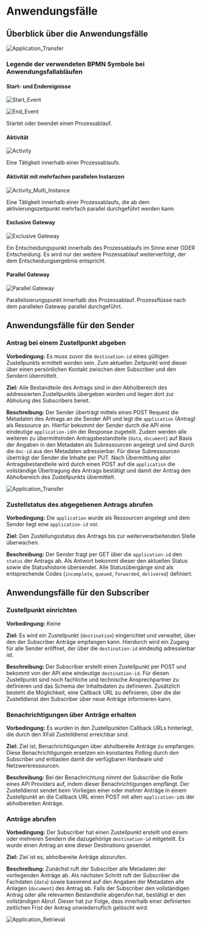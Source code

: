 # Anwendungsfälle

## Überblick über die Anwendungsfälle

![Application_Transfer](https://raw.githubusercontent.com/fiep-poc/fiep-poc/documentation/assets/images/use_case_documentation/use_case_diagramm.png?token=AOHBJRMAJDMF7CQFPV476CK6Q5JGQ "Use Case Diagramm der XFall APIs")

### Legende der verwendeten BPMN Symbole bei Anwendungsfallabläufen

#### Start- und Endereignisse

![Start_Event](https://raw.githubusercontent.com/fiep-poc/fiep-poc/documentation/assets/images/use_case_documentation/BPMN%20Legend/Start_Event.png?token=AOHBJRJO7W76D7Y76HKKTCK6Q2AXY "Startereignis")

![End_Event](https://raw.githubusercontent.com/fiep-poc/fiep-poc/documentation/assets/images/use_case_documentation/BPMN%20Legend/End_Event.png?token=AOHBJRNQZR6WYHWTRLHOYJK6Q2A2A "Endereignis")

Startet oder beendet einen Prozessablauf.

#### Aktivität

![Activity](https://raw.githubusercontent.com/fiep-poc/fiep-poc/documentation/assets/images/use_case_documentation/BPMN%20Legend/Activity.png?token=AOHBJRK2GNFYWQX5ARNV5FK6Q2A3I "Aktivität")

Eine Tätigkeit innerhalb einer Prozessablaufs.

#### Aktivität mit mehrfachen parallelen Instanzen

![Activity_Multi_Instance](https://raw.githubusercontent.com/fiep-poc/fiep-poc/documentation/assets/images/use_case_documentation/BPMN%20Legend/Activity_Multi_Instance.png?token=AOHBJRKPLT5SRL5UEAQN6AK6Q2A7C "Aktivität mit mehrfachen parallelen Instanzen")

Eine Tätigkeit innerhalb einer Prozessablaufs, die ab dem aktivierungszeitpunkt mehrfach parallel durchgeführt werden kann.

#### Exclusive Gateway

![Exclusive Gateway](https://raw.githubusercontent.com/fiep-poc/fiep-poc/documentation/assets/images/use_case_documentation/BPMN%20Legend/Exclusive%20Gateway.png?token=AOHBJROAOER2HJJMMVEUHXC6Q2BEE "Exklusives Gateway")

Ein Entscheidungspunkt innerhalb des Prozessablaufs im Sinne einer ODER Entscheidung. Es wird nur der weitere Prozessablauf weiterverfolgt, der dem Entscheidungsergebnis entspricht.
#### Parallel Gateway

![Parallel Gateway](https://raw.githubusercontent.com/fiep-poc/fiep-poc/documentation/assets/images/use_case_documentation/BPMN%20Legend/Parallel_Gateway.png?token=AOHBJRPFM2PJY37LHW3F7W26Q2BLQ "Paralleles Gateway")

Parallelisierungspunkt innerhalb des Prozessablauf. Prozessflüsse nach dem parallelen Gateway parallel durchgeführt.

## Anwendungsfälle für den Sender

### Antrag bei einem Zustellpunkt abgeben

**Vorbedingung:** Es muss zuvor die `destination-id` eines gültigen Zustellpunkts ermittelt worden sein. Zum aktuellen Zeitpunkt wird dieser über einen persönlichen Kontakt zwischen dem Subscriber und den Sendern übermittelt. 

**Ziel:** Alle Bestandteile des Antrags sind in den Abholbereich des addressierten Zustellpunkts übergeben worden und liegen dort zur Abholung des Subscribers bereit.

**Beschreibung:** Der Sender überträgt mittels eines POST Request die Metadaten des Antrags an die Sender API und legt die `application` (Antrag) als Ressource an. Hierfür bekommt der Sender durch die API eine eindeutige `application-id`in der Response zugeteilt. Zudem werden alle weiteren zu übermittelnden Antragsbestandteile (`data`, `document`) auf Basis der Angaben in den Metadaten als Subressourcen angelegt und sind durch die `doc-id` aus den Metadaten adressierbar. Für diese Subressourcen überträgt der Sender die Inhalte per PUT. Nach Übermittlung aller Antragsbestandteile wird durch einen POST auf die `application` die vollständige Übertragung des Antrags bestätigt und damit der Antrag den Abholbereich des Zustellpunkts übermittelt.

![Application_Transfer](https://raw.githubusercontent.com/fiep-poc/fiep-poc/documentation/assets/images/use_case_documentation/application_transfer.png?token=AOHBJRN3LGOYVXIHTXPH7L26QZ5US "Ablaufbeschreibung zur Uebertragung eines Antrags")

### Zustellstatus des abgegebenen Antrags abrufen

**Vorbedingung:** Die `application` wurde als Ressourcen angelegt und dem Sender liegt eine `application-id` vor.

**Ziel:** Den Zustellungsstatus des Antrags bis zur weiterverarbeitenden Stelle überwachen.

**Beschreibung:** Der Sender fragt per GET über die `application-id` den `status` der Antrags ab. Als Antwort bekommt dieser den aktuellen Status sowie die Statushistorie übersendet. Alle Statusübergänge sind als entsprechende Codes (`incomplete`, `queued`, `forwarded`, `delivered`) definiert.

## Anwendungsfälle für den Subscriber

### Zustellpunkt einrichten

**Vorbedingung:** Keine

**Ziel:** Es wird ein Zustellpunkt (`destination`) eingerichtet und verwaltet, über den der Subscriber Anträge empfangen kann. Hierdurch wird  ein Zugang für alle Sender eröffnet, der über die `destination-id` eindeutig adressierbar ist.

**Beschreibung:** Der Subscriber erstellt einen Zustellpunkt per POST und bekommt von der API eine eindeutige `destination-id`. Für diesen Zustellpunkt sind noch fachliche und technische Ansprechpartner zu definieren und das Schema der Inhaltsdaten zu definieren. Zusätzlich besteht die Möglichkeit, eine Callback URL zu definieren, über die der Zustelldienst den Subscriber über neue Anträge informieren kann.

### Benachrichtigungen über Anträge erhalten

**Vorbedingung:** Es wurden in den Zustellpunkten Callback URLs hinterlegt, die durch den XFall Zustelldienst erreichbar sind.

**Ziel:** Ziel ist, Benachrichtigungen über abholbereite Anträge zu empfangen. Diese Benachrichtigungen ersetzen ein konstantes Polling durch den Subscriber und entlasten damit die verfügbaren Hardware und Netzwerkressourcen.

**Beschreibung:** Bei der Benachrichtung nimmt der Subscriber die Rolle eines API Providers auf, indem dieser Benachrichtigungen empfängt. Der Zustelldienst sendet beim Vorliegen einer oder mehrer Anträge in einem Zustellpunkt an die Callback URL einen POST mit allen `application-id`s der abholbereiten Anträge.

### Anträge abrufen

**Vorbedingung:** Der Subscriber hat einen Zustellpunkt erstellt und einem oder mehreren Sendern die dazugehörige `destination-id` mitgeteilt. Es wurde einen Antrag an eine dieser Destinations gesendet.

**Ziel:** Ziel ist es, abholbereite Anträge abzurufen.

**Beschreibung:** Zunächst ruft der Subscriber alle Metadaten der vorliegenden Anträge ab. Als nächsten Schritt ruft der Subscriber die Fachdaten (`data`) sowie basierend auf den Angaben der Metadaten alle  Anlagen (`document`) des Antrag ab. Falls der Subscriber den vollständigen Antrag oder alle relevanten Bestandteile abgerufen hat, bestätigt er den vollständigen Abruf. Dieser hat zur Folge, dass innerhalb einer definierten zeitlichen Frist der Antrag unwiederruflich gelöscht wird. 

![Application_Retrieval](https://raw.githubusercontent.com/fiep-poc/fiep-poc/documentation/assets/images/use_case_documentation/application_retrieval.png?token=AOHBJRPQTU2PPJR6XRA6X4C6QZ5IW "Ablaufbeschreibung zum Abruf eines Antrags")
